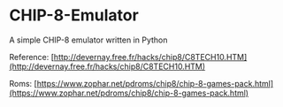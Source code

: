 # CHIP-8-Emulator
A simple CHIP-8 emulator written in Python

Reference: [http://devernay.free.fr/hacks/chip8/C8TECH10.HTM](http://devernay.free.fr/hacks/chip8/C8TECH10.HTM)

Roms: [https://www.zophar.net/pdroms/chip8/chip-8-games-pack.html](https://www.zophar.net/pdroms/chip8/chip-8-games-pack.html)
